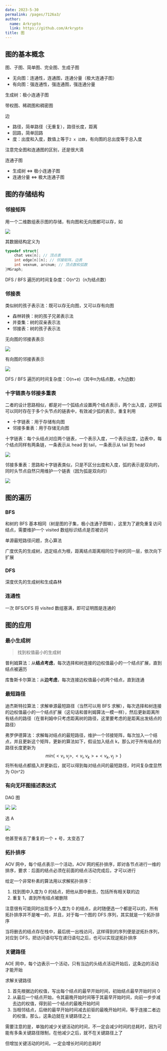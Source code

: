 ```yaml
---
date: 2023-5-30
permalink: /pages/7126a3/
author: 
  name: Arkrypto
  link: https://github.com/Arkrypto
title: 图
---
```


## 图的基本概念

图、子图、简单图、完全图、生成子图

- 无向图：连通性，连通图，连通分量（极大连通子图）
- 有向图：强连通性，强连通图，强连通分量

生成树：极小连通子图

带权图、稀疏图和稠密图

边

- 路径，简单路径（无重复），路径长度，距离
- 回路，简单回路
- 度：出度和入度，数值上等于`2 x 边数`，有向图的总出度等于总入度

注意完全图和连通图的区别，还是很大滴

连通子图

- 生成树 <=> 极小连通子图
- 连通分量 <=> 极大连通子图

## 图的存储结构

### 邻接矩阵

用一个二维数组表示图的存储，有向图和无向图都可以存，如

<img src="./assets/image-20230531014830827.png">

其数据结构定义为

```c
typedef struct{
    chat vex[n]; // 顶点表
    int edge[n][n]; // 邻接矩阵，边表
    int vexnum, arcnum; // 顶点数和弧数
}MGraph;
```

DFS / BFS 遍历的时间复杂度：O(n^2)（n为结点数）

### 邻接表

类似树的孩子表示法：既可以存无向图，又可以存有向图

- 森林转换：树的孩子兄弟表示法
- 并查集：树的双亲表示法
- 邻接表：树的孩子表示法

无向图的邻接表表示

<img src="./assets/image-20230531015541155.png">

有向图的邻接表表示

<img src="./assets/image-20230531015501009.png">

DFS / BFS 遍历的时间复杂度：O(n+e)（其中n为结点数，e为边数）

### 十字链表与邻接多重表

二者的设计思路相似，都是对一个弧结点设置两个结点表示，两个出入度，这样弧可以同时存在于多个头节点的链表中，有效减少弧的表示，重复利用

- 十字链表：用于存储有向图
- 邻接多重表：用于存储无向图

十字链表：每个头结点对应两个链表，一个表示入度，一个表示出度，边表中，每个结点同样有两条链，一条表示从 head 到 tail，一条表示从 tail 到 head

<img src="./assets/image-20230531020013260.png">

邻接多重表：思路和十字链表类似，只是不区分出度和入度，弧的表示是双向的，同时头节点自然只用维护一个链表（因为弧是双向的）

<img src="./assets/image-20230531020305813.png">

## 图的遍历

### BFS

和树的 BFS 基本相同（树是图的子集，极小连通子图嘛），这里为了避免重复访问结点，需要维护一个 visited 数组标识结点是否被访问

单源最短路径问题，贪心算法

广度优先的生成树，选定结点为根，距离结点距离相同位于树的同一层，依次向下扩展

### DFS

深度优先的生成树和生成森林

### 连通性

一次 BFS/DFS 将 visited 数组塞满，即可证明图是连通的

## 图的应用

### 最小生成树

> 找到权值最小的生成树
>

普利姆算法：从**结点考虑**，每次选择和树连接的边权值最小的一个结点扩展，直到结点被遍历

库鲁斯卡尔算法：从**边考虑**，每次连接边权值最小的两个结点，直到连通

### 最短路径

迪杰斯特拉算法：求解单源最短路径（当然可以用 BFS 求解），每次选择和树连接的边权值最小的一个结点扩展（这句话和普利姆算法一模一样），然后更新距离所有结点的路径（在普利姆中只考虑距离树的路径，这里要考虑的是距离出发结点的路径）

弗罗伊德算法：求解每对结点的最短路径，维护一个邻接矩阵，每次加入一个结点，并且更新这个矩阵，更新的算法如下，假设加入结点 k，那么对于所有结点的路径长度更新为
$$
min\{<v_i,v_j>,\,<v_i,v_k>+<v_k,v_j>\}
$$
将所有结点都插入并更新后，就可以得到每对结点间的最短路径，时间复杂度显然为 O(n^2)

### 有向无环图描述表达式

DAG 图

<img src="./assets/image-20230601013032840.png">

<img src="./assets/image-20230602003618040.png">

选 A

<img src="./assets/image-20230602003721208.png">

他甚至省去了重复的一个 + 号，太变态了

### 拓扑排序

AOV 网中，每个结点表示一个活动，AOV 网的拓扑排序，即对各节点进行一维的排序，要求：后面的结点必须在前面的结点活动完成后，才可以进行

给定一个非常朴素的算法用以求解拓扑排序：

1. 找到图中入度为 0 的结点，把他从图中删去，包括所有相关联的边
2. 重复 1，直到所有结点被删除

注意很有可能同时出现多个入度为 0 的结点，此时随便选一个都是可以的，所有拓扑排序并不是唯一的，并且，对于每一个图的 DFS 序列，其实就是一个拓扑排序

当将删去的结点存在栈中，最后统一出栈访问，这样得到的序列便是逆拓扑序列，对应到 DFS，把访问语句写在递归语句之后，也可以实现逆拓扑排序

### 关键路径

AOE 网中，每个边表示一个活动，只有当边的头结点活动开始后，这条边的活动才能开始

求解关键路径

1. 首先根据边的权值，写出每个结点的最早开始时间，初始结点最早开始时间 0
2. 从最后一个结点开始，令其最晚开始时间等于其最早开始时间，向前一步步减去边的权值，得到前一个结点的最晚开始时间
3. 当相邻结点，后继的最早开始时间减去前驱的最晚开始时间，等于连接二者边的权值，那么，这条边就在关键路径之上

需要注意的是，单独的减少关键活动的时间，不一定会减少时间的总耗时，因为可能有多条关键路径限制，在他减少之后，就不在关键路径上了

但增加关键活动的时间，一定会增长时间的总耗时